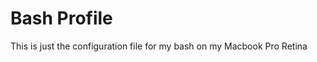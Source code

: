Bash Profile
============

This is just the configuration file for my bash on my Macbook Pro Retina
